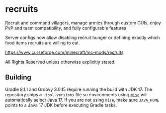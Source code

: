 # recruits
Recruit and command villagers, manage armies through custom GUIs, enjoy PvP and team compatibility, and fully configurable features.

Server configs now allow disabling recruit hunger or defining exactly
which food items recruits are willing to eat.

https://www.curseforge.com/minecraft/mc-mods/recruits

All Rights Reserved unless otherwise explicitly stated.

## Building
Gradle 8.1.1 and Groovy 3.0.15 require running the build with JDK 17.
The repository ships a `.tool-versions` file so environments using
[`mise`](https://github.com/jdx/mise) will automatically select Java 17.
If you are not using `mise`, make sure `JAVA_HOME` points to a Java 17 JDK
before executing Gradle tasks.
